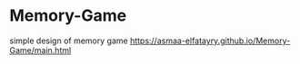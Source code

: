 # Memory-Game
simple design of memory game
https://asmaa-elfatayry.github.io/Memory-Game/main.html

